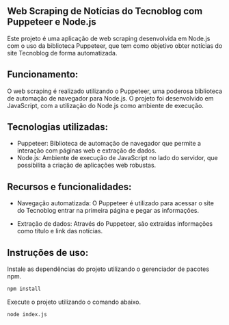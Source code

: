 ## Web Scraping de Notícias do Tecnoblog com Puppeteer e Node.js

Este projeto é uma aplicação de web scraping desenvolvida em Node.js com o uso da biblioteca Puppeteer, que tem como objetivo obter notícias do site Tecnoblog de forma automatizada.

## Funcionamento:

O web scraping é realizado utilizando o Puppeteer, uma poderosa biblioteca de automação de navegador para Node.js. O projeto foi desenvolvido em JavaScript, com a utilização do Node.js como ambiente de execução.

## Tecnologias utilizadas:

- Puppeteer: Biblioteca de automação de navegador que permite a interação com páginas web e extração de dados.
- Node.js: Ambiente de execução de JavaScript no lado do servidor, que possibilita a criação de aplicações web robustas.

## Recursos e funcionalidades:

- Navegação automatizada: O Puppeteer é utilizado para acessar o site do Tecnoblog entrar na primeira página e pegar as informações.

- Extração de dados: Através do Puppeteer, são extraídas informações como título e link das notícias.

## Instruções de uso:

Instale as dependências do projeto utilizando o gerenciador de pacotes npm.

```bash
npm install
```

Execute o projeto utilizando o comando abaixo.

```bash
node index.js
```
